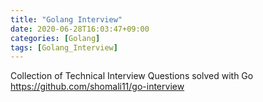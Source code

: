 ```yaml
---
title: "Golang Interview"
date: 2020-06-28T16:03:47+09:00
categories: [Golang]
tags: [Golang_Interview]
---
```


Collection of Technical Interview Questions solved with Go
 https://github.com/shomali11/go-interview